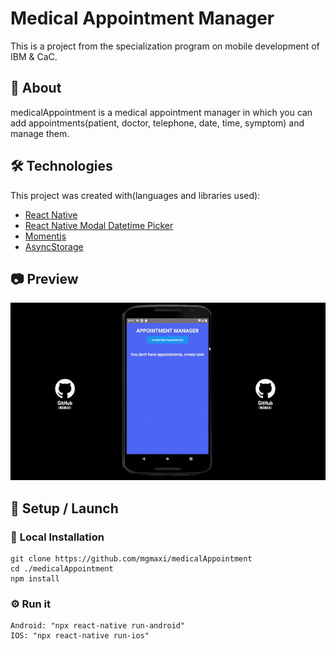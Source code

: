 # <b> Medical Appointment Manager </b>

This is a project from the specialization program on mobile development of IBM & CaC.

## 📖 <b> About </b>

medicalAppointment is a medical appointment manager in which you can add appointments(patient, doctor, telephone, date, time, symptom) and manage them.

## 🛠️ <b> Technologies </b>

This project was created with(languages and libraries used):

- [React Native](https://reactnative.dev/)
- [React Native Modal Datetime Picker](https://github.com/mmazzarolo/react-native-modal-datetime-picker)
- [Momentjs](https://momentjs.com/)
- [AsyncStorage](https://github.com/react-native-async-storage/async-storage)

## 📷 <b> Preview </b>

<img src="assets/previewProject.gif">

## 🚀 <b> Setup / Launch</b>

### 🔧 <b>Local Installation</b>

```
git clone https://github.com/mgmaxi/medicalAppointment
cd ./medicalAppointment
npm install
```

### ⚙️ <b>Run it</b>

```
Android: "npx react-native run-android"
IOS: "npx react-native run-ios"
```
